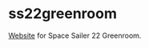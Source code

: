 # ss22greenroom
[Website](https://eggplantpasta.github.io/ss22greenroom/) for Space Sailer 22 Greenroom.


